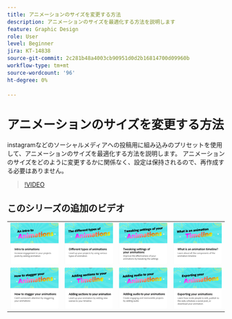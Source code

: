 ```yaml
---
title: アニメーションのサイズを変更する方法
description: アニメーションのサイズを最適化する方法を説明します
feature: Graphic Design
role: User
level: Beginner
jira: KT-14838
source-git-commit: 2c281b48a4003cb90951d0d2b16814700d09960b
workflow-type: tm+mt
source-wordcount: '96'
ht-degree: 0%

---
```


# アニメーションのサイズを変更する方法

instagramなどのソーシャルメディアへの投稿用に組み込みのプリセットを使用して、アニメーションのサイズを最適化する方法を説明します。 アニメーションのサイズをどのように変更するかに関係なく、設定は保持されるので、再作成する必要はありません。

>[!VIDEO](https://video.tv.adobe.com/v/3426984?quality=12&learn=on&hidetitle=true)

## このシリーズの追加のビデオ

<table style="table-layout:fixed">
<tr>
   <td>
         <a href="intro-animation.md">
            <img alt="アニメーションの紹介" src="assets/intro-animations.png" />
         </a>
   </td>
  <td>
         <a href="different-types-animation.md">
            <img alt="様々な種類のアニメーション" src="assets/different-animations.png" />
         </a>
   </td>
   <td>
         <a href="tweak-animation.md">
            <img alt="アニメーションの設定の微調整" src="assets/tweaking-settings.png" />
         </a>
   </td>
   <td>
         <a href="animation-timeline.md">
            <img alt="アニメーションのタイムラインとは何ですか？" src="assets/what-is-animation-timeline.png" />
         </a>
   </td>
</tr>
<tr>
    <td>
         <a href="stagger-animations.md">
            <img alt="アニメーションをずらす方法" src="assets/stagger-animations.png" />
         </a>
   </td>
   <td>
         <a href="add-sections-animation.md">
            <img alt="アニメーションにセクションを追加する" src="assets/add-sections.png" />
         </a>
   </td>
   <td>
         <a href="audio-animation.md">
            <img alt="アニメーションへの音声の追加" src="assets/add-audio.png" />
         </a>
   </td>
   <td>
         <a href="export-animations.md">
            <img alt="アニメーションの書き出し" src="assets/exporting-animations.png" />
         </a>
   </td>
</tr>
</table>
